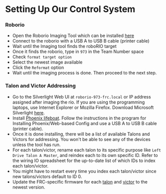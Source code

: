 # Setting Up Our Control System

### Roborio
- Open the Roborio Imaging Tool which can be installed [here](http://www.ni.com/download/first-robotics-software-2015/5112/en/)
- Connect to the roborio with a USB A to USB B cable (printer cable)
- Wait until the Imaging tool finds the roboRIO target
- Once it finds the roborio, type in `973` in the Team Number space
- Check `format target option`
- Select the newest image available
- Click the `Reformat` option
- Wait until the imaging process is done. Then proceed to the next step.

### Talon and Victor Addressing
- Go to the Silverlight Web UI at `roborio-973-frc.local` or IP address assigned after imaging the rio. If you are using the programming laptops, use Internet Explorer or Mozilla Firefox. Download Microsoft Silverlight [here](https://www.microsoft.com/getsilverlight/get-started/install/default?reason=unsupportedplatform).
- Install [Phoenix lifeboat](http://www.ctr-electronics.com/control-system/hro.html#product_tabs_technical_resources). Follow the instructions in the program for Installing Phoenix/Web-based Config and use a USB A to USB B cable (printer cable).
- Once it is done installing, there will be a list of available Talons and Victors for addressing. You won't be able to see any of the devices unless the tool has run.
- For each talon/victor, rename each talon to its specific purpose like `Left Drive Talon A Master`, and reindex each to its own specific ID. Refer to the wiring IO spreadsheet for the up-to-date list of which IDs to index each talon/victor.
- You might have to restart every time you index each talon/victor since new talons/victors default to ID 0.
- Update the FRC-specific firmware for each [talon](http://www.ctr-electronics.com/talon-srx.html#product_tabs_technical_resources) and [victor](http://www.ctr-electronics.com/victor-spx.html#product_tabs_technical_resources) to the newest version.
